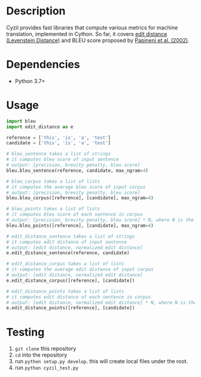 # Description

Cyzil provides fast libraries that compute various metrics for machine translation, implemented in Cython.
So far, it covers [edit distance (Levenstein Distance)](https://en.wikipedia.org/wiki/Levenshtein_distance) and BLEU score proposed by [Papineni et al. (2002)](https://www.aclweb.org/anthology/P02-1040.pdf).

# Dependencies
* Python 3.7+

# Usage

``` python
import bleu
import edit_distance as e

reference = ['this', 'is', 'a', 'test']
candidate = ['this', 'is', 'a', 'test']

# bleu_sentence takes a list of strings
# it computes bleu score of input sentence
# output: [precision, brevity penalty, bleu score]
bleu.bleu_sentence(reference, candidate, max_ngram=4)

# bleu_corpus takes a list of lists
# it computes the average bleu score of input corpus
# output: [precision, brevity penalty, bleu score]
bleu.bleu_corpus([reference], [candidate], max_ngram=4)

# bleu_points takes a list of lists
# it computes bleu score of each sentence in corpus
# output: [precision, brevity penalty, bleu score] * N, where N is the number of points
bleu.bleu_points([reference], [candidate], max_ngram=4)

# edit_distance_sentence takes a list of strings
# it computes edit distance of input sentence
# output: [edit distance, normalized edit distance]
e.edit_distance_sentence(reference, candidate)

# edit_distance_corpus takes a list of lists
# it computes the average edit distance of input corpus
# output: [edit distance, normalized edit distance]
e.edit_distance_corpus([reference], [candidate])

# edit_distance_points takes a list of lists
# it computes edit distance of each sentence in corpus
# output: [edit distance, normalized edit distance] * N, where N is the number of points
e.edit_distance_points([reference], [candidate])


```

# Testing

1. `git clone` this repository
1. `cd` into the repository
1. run `python setup.py develop`. this will create local files under the root.
1. run `python cyzil_test.py`